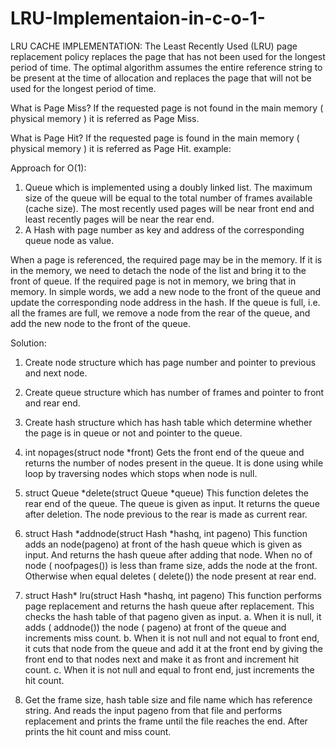 # LRU-Implementaion-in-c-o-1-

		





				
		

			







	





LRU CACHE IMPLEMENTATION:
                        The Least Recently Used (LRU) page replacement policy replaces the page that has not been used for the longest period of time. The optimal algorithm assumes the entire reference string to be present at the time of allocation and replaces the page that will not be used for the longest period of time.  

What is Page Miss?
	If the requested page is not found in the main memory ( physical memory ) it is referred as Page Miss.
  
What is Page Hit?
	If the requested page is  found in the main memory ( physical memory ) it is referred as Page Hit.
example:
 



Approach for O(1):
1.	Queue which is implemented using a doubly linked list. The maximum size of the queue will be equal to the total number of frames available (cache size). The most recently used pages will be near front end and least recently pages will be near the rear end. 
2.	A Hash with page number as key and address of the corresponding queue node as value.

When a page is referenced, the required page may be in the memory. If it is in the memory, we need to detach the node of the list and bring it to the front of queue. If the required page is not in memory, we bring that in memory. In simple words, we add a new node to the front of the queue and update the corresponding node address in the hash. If the queue is full, i.e. all the frames are full, we remove a node from the rear of the queue, and add the new node to the front of the queue.



Solution:

1.	Create node structure which has page number and pointer to previous and next node.
2.	Create queue structure which has number of frames and pointer to front and rear end.
3.	Create hash structure which has hash table which determine whether the page is in queue or not and pointer to the queue.
4.	int nopages(struct node *front) 
Gets the front end of the queue and returns the number of nodes present in the queue. It is done using while loop by traversing nodes which stops when node is null.

5.	struct Queue *delete(struct Queue *queue) 
This function deletes the rear end of the queue. The queue is given as input. It returns the queue after deletion. The node previous to the rear is made as current rear.

6.	 struct Hash *addnode(struct Hash *hashq, int pageno) 
This function adds an node(pageno) at front of the hash queue which is given as input. And returns the hash queue after adding that node. When no of node ( noofpages()) is less than frame size, adds the node at the front. Otherwise when equal deletes ( delete()) the node present at rear end.

7.	struct Hash* lru(struct Hash *hashq, int pageno) 
This function performs page replacement and returns the hash queue after replacement. This checks the hash table of that pageno given as input. 
a.	When it is null, it adds ( addnode()) the node ( pageno) at front of the queue and increments miss count. 
b.	When it is not null and not equal to front end, it cuts that node from the queue and add it at the front end by giving the front end to that nodes next and make it as front and increment hit count.
c.	When it is not null and equal to front end, just increments the hit count.

8.	Get the frame size, hash table size and file name which has reference string. And reads the input pageno from that file and performs replacement and prints the frame until the file reaches the end. After prints the hit count and miss count.

